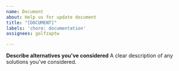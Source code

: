```yaml
---
name: Document
about: Help us for update document
title: "[DOCUMENT]"
labels: 'chore: documentation'
assignees: golfzaptw

---
```


**Describe alternatives you've considered**
A clear description of any solutions you've considered.

